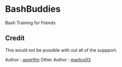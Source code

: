 # BashBuddies
Bash Training for friends
## Credit 
This would not be possible with out all of the suppport.

Author : [asmrtfm](https://github.com/asmrtfm "Zach Pendelton")
Other Author : [mwilco03](https://github.com/mwilco03)
